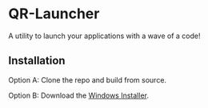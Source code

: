 # QR-Launcher
A utility to launch your applications with a wave of a code!

## Installation
Option A: Clone the repo and build from source.

Option B: Download the [Windows Installer](https://github.com/S-Foxcroft/QR-Launcher/raw/master/QR%20Launcher.msi).

